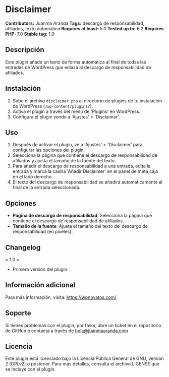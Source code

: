 # Disclaimer 
**Contributors:** Juanma Aranda
**Tags:** descargo de responsabilidad, afiliados, texto automático
**Requires at least:** 5.0
**Tested up to:** 6.2
**Requires PHP:** 7.0
**Stable tag:** 1.0

## Descripción

Este plugin añade un texto de forma automática al final de todas las entradas de WordPress que enlaza al descargo de responsabilidad de afiliados.

## Instalación

1. Sube el archivo `disclaimer.php` al directorio de plugins de tu instalación de WordPress (`/wp-content/plugins/`).
2. Activa el plugin a través del menú de 'Plugins' en WordPress.
3. Configura el plugin yendo a 'Ajustes' > 'Disclaimer'.

## Uso

1. Después de activar el plugin, ve a 'Ajustes' > 'Disclaimer' para configurar las opciones del plugin.
2. Selecciona la página que contiene el descargo de responsabilidad de afiliados y ajusta el tamaño de la fuente del texto.
3. Para añadir el descargo de responsabilidad a una entrada, edita la entrada y marca la casilla 'Añadir Disclaimer' en el panel de meta caja en el lado derecho.
4. El texto del descargo de responsabilidad se añadirá automáticamente al final de la entrada seleccionada.

## Opciones 

- **Página de descargo de responsabilidad**: Selecciona la página que contiene el descargo de responsabilidad de afiliados.
- **Tamaño de la fuente**: Ajusta el tamaño del texto del descargo de responsabilidad (en píxeles).

## Changelog 

= 1.0 =
* Primera versión del plugin.

## Información adicional 

Para más información, visita: https://wpnovatos.com/

## Soporte 

Si tienes problemas con el plugin, por favor, abre un ticket en el repositorio de GitHub o contacta a través de hola@juanmaaranda.com

## Licencia

Este plugin está licenciado bajo la Licencia Pública General de GNU, versión 2 (GPLv2) o posterior. Para más detalles, consulta el archivo LICENSE que se incluye con el plugin.
